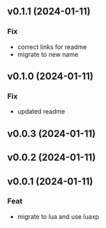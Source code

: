 ## v0.1.1 (2024-01-11)

### Fix

- correct links for readme
- migrate to new name

## v0.1.0 (2024-01-11)

### Fix

- updated readme

## v0.0.3 (2024-01-11)

## v0.0.2 (2024-01-11)

## v0.0.1 (2024-01-11)

### Feat

- migrate to lua and use luaxp

